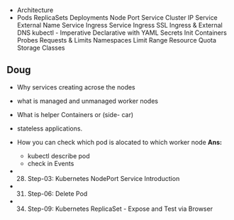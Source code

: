 <p align="center">
    <img src="" />
</p>

- Architecture
- Pods
ReplicaSets
Deployments
Node Port Service
Cluster IP Service
External Name Service
Ingress Service
Ingress SSL
Ingress & External DNS
kubectl - Imperative
Declarative with YAML
Secrets
Init Containers
Probes
Requests & Limits
Namespaces
Limit Range
Resource Quota
Storage Classes


## Doug

- Why services creating acrose the nodes
- what is managed and unmanaged worker nodes
- What is helper Containers or (side- car) 
- stateless applications.
- How you can check which pod is alocated to which worker node 
**Ans:**
  - kubectl describe pod <pod-name>
  - check in Events 
  

- 28. Step-03: Kubernetes NodePort Service Introduction
- 31. Step-06: Delete Pod
- 34. Step-09: Kubernetes ReplicaSet - Expose and Test via Browser


